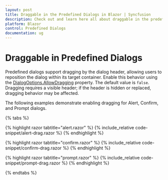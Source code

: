 ```yaml
---
layout: post
title: Draggable in the Predefined Dialogs in Blazor | Syncfusion
description: Check out and learn here all about draggable in the predefined dialogs.
platform: Blazor
control: Predefined Dialogs
documentation: ug
---
```


# Draggable in Predefined Dialogs

Predefined dialogs support dragging by the dialog header, allowing users to reposition the dialog within its target container. Enable this behavior using the [DialogOptions.AllowDragging](https://help.syncfusion.com/cr/blazor/Syncfusion.Blazor.Popups.DialogOptions.html#Syncfusion_Blazor_Popups_DialogOptions_AllowDragging) property. The default value is `false`. Dragging requires a visible header; if the header is hidden or replaced, dragging behavior may be affected.

The following examples demonstrate enabling dragging for Alert, Confirm, and Prompt dialogs.

{% tabs %}

{% highlight razor tabtitle="alert.razor" %}
{% include_relative code-snippet/alert-drag.razor %}
{% endhighlight %}

{% highlight razor tabtitle="confirm.razor" %}
{% include_relative code-snippet/confirm-drag.razor %}
{% endhighlight %}

{% highlight razor tabtitle="prompt.razor" %}
{% include_relative code-snippet/prompt-drag.razor %}
{% endhighlight %}

{% endtabs %}